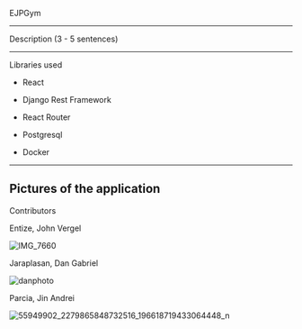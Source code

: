 EJPGym

------------------------------

Description (3 - 5 sentences)

------------------------------

Libraries used

- React

- Django Rest Framework

- React Router

- Postgresql

- Docker

------------------------------

Pictures of the application 
------------------------------





Contributors 

Entize, John Vergel


![IMG_7660](https://github.com/DanJaraplasan/4-319-CS-Sir-Dwights-Angels/assets/77042439/e984f564-4073-4f65-b560-c57e1c9cd2ee)

Jaraplasan, Dan Gabriel


![danphoto](https://github.com/DanJaraplasan/4-319-CS-Sir-Dwights-Angels/assets/77042439/1fd4dc79-4fa1-4d8a-a46d-2d6736b344ab)


Parcia, Jin Andrei


![55949902_2279865848732516_196618719433064448_n](https://github.com/DanJaraplasan/4-319-CS-Sir-Dwights-Angels/assets/77042439/1ef99a34-eda6-4287-9532-7a3391752fbe)
